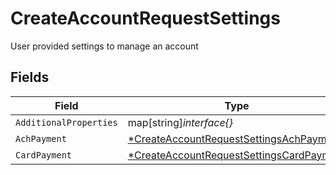 # CreateAccountRequestSettings

User provided settings to manage an account


## Fields

| Field                                                                                                      | Type                                                                                                       | Required                                                                                                   | Description                                                                                                |
| ---------------------------------------------------------------------------------------------------------- | ---------------------------------------------------------------------------------------------------------- | ---------------------------------------------------------------------------------------------------------- | ---------------------------------------------------------------------------------------------------------- |
| `AdditionalProperties`                                                                                     | map[string]*interface{}*                                                                                   | :heavy_minus_sign:                                                                                         | N/A                                                                                                        |
| `AchPayment`                                                                                               | [*CreateAccountRequestSettingsAchPayment](../../models/shared/createaccountrequestsettingsachpayment.md)   | :heavy_minus_sign:                                                                                         | N/A                                                                                                        |
| `CardPayment`                                                                                              | [*CreateAccountRequestSettingsCardPayment](../../models/shared/createaccountrequestsettingscardpayment.md) | :heavy_minus_sign:                                                                                         | N/A                                                                                                        |